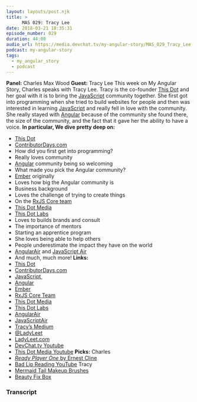 ```yaml
---
layout: layouts/post.njk
title: >
      MAS 029: Tracy Lee
date: 2018-03-21 18:35:31
episode_number: 029
duration: 44:00
audio_url: https://media.devchat.tv/my-angular-story/MAS_029_Tracy_Lee.mp3
podcast: my-angular-story
tags: 
  - my_angular_story
  - podcast
---
```


 **Panel:** Charles Max Wood **Guest:** Tracy Lee This week on My Angular Story, Charles speaks with Tracy Lee. Tracy is the co-founder [This Dot](https://www.thisdot.co/) and her goal with it is to bring the [JavaScript](https://www.javascript.com/) community together. She first got into programming when she tried to build websites for people and then was interested in learning [JavaScript](https://www.javascript.com/) and really fell in love with the community. She really stayed with [Angular](https://angular.io/) because of the community she found there, the size of the community, and the fact that it gave her the ability to have a voice. **In particular, We dive pretty deep on:&nbsp;**
- [This Dot](https://www.thisdot.co/)
- [ContributorDays.com](https://www.contributordays.com/)
- How did you first get into programming?
- Really loves community
- [Angular](https://angular.io/) community being so welcoming
- What made you pick the Angular community?
- [Ember](https://www.emberjs.com/) originally
- Loves how big the Angular community is
- Business background
- Loves the challenge of trying to create things
- On the [RxJS Core team](https://dev.to/ladyleet/im-tracy-lee-a-rxjs-core-team-member-and-google-developer-expert-ask-me-anything-42jo)
- [This Dot Media](https://www.thisdot.co/media/)
- [This Dot Labs](https://www.thisdot.co/labs/)
- Loves to builds brands and consult
- The importance of mentors
- Starting an apprentice program
- She loves being able to help others
- People underestimate the impact they have on the world
- [AngularAir](https://angularair.com/) and [JavaScript Air](https://javascriptair.com/)
- And much, much more!
**Links:&nbsp;**
- [This Dot](https://www.thisdot.co/)
- [ContributorDays.com](https://www.contributordays.com/)
- [JavaScript&nbsp;](https://www.javascript.com/)
- [Angular](https://angular.io/)
- [Ember](https://www.emberjs.com/)
- [RxJS Core Team](https://dev.to/ladyleet/im-tracy-lee-a-rxjs-core-team-member-and-google-developer-expert-ask-me-anything-42jo)
- [This Dot Media](https://www.thisdot.co/media/)
- [This Dot Labs](https://www.thisdot.co/labs/)
- [AngularAir](https://angularair.com/)
- [JavaScriptAir](https://javascriptair.com/)
- [Tracy’s Medium](https://medium.com/@ladyleet)
- [@LadyLeet](https://twitter.com/ladyleet?lang=en)
- [LadyLeet.com](https://ladyleet.com/)
- [DevChat.tv Youtube](https://www.youtube.com/channel/UCABJEQ57MIn6X3TIHIebJUw)
- [This Dot Media Youtube](https://www.youtube.com/channel/UCHkqtrnQO2HMyW50ixOtJGw)
**Picks:** Charles
- [_Ready Player One_ by Ernest Cline](https://www.amazon.com/Ready-Player-One-Ernest-Cline/dp/0307887448)
- [Bad Lip Reading YouTube](https://www.youtube.com/user/BadLipReading)
Tracy
- [Mermaid Tail Makeup Brushes](https://www.amazon.com/Synthetic-Eyeliner-Foundation-Cosmetic-Well-blended/dp/B071WVJ8RP?th=1)
- [Beauty Fix Box](https://www.dermstore.com/beautyfix.php)


### Transcript


